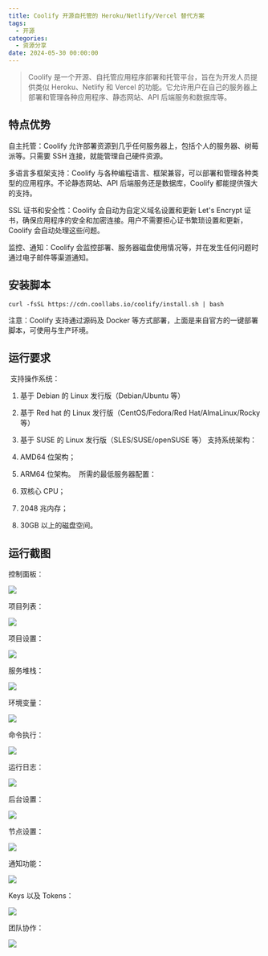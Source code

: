 ```yaml
---
title: Coolify 开源自托管的 Heroku/Netlify/Vercel 替代方案
tags:
  - 开源
categories:
  - 资源分享
date: 2024-05-30 00:00:00
---
```


> Coolify 是一个开源、自托管应用程序部署和托管平台，旨在为开发人员提供类似 Heroku、Netlify 和 Vercel 的功能。它允许用户在自己的服务器上部署和管理各种应用程序、静态网站、API 后端服务和数据库等。 

<!-- more -->

## 特点优势

自主托管：Coolify 允许部署资源到几乎任何服务器上，包括个人的服务器、树莓派等。只需要 SSH 连接，就能管理自己硬件资源。

多语言多框架支持：Coolify 与各种编程语言、框架兼容，可以部署和管理各种类型的应用程序。不论静态网站、API 后端服务还是数据库，Coolify 都能提供强大的支持。

SSL 证书和安全性：Coolify 会自动为自定义域名设置和更新 Let's Encrypt 证书，确保应用程序的安全和加密连接。用户不需要担心证书繁琐设置和更新，Coolify 会自动处理这些问题。

监控、通知：Coolify 会监控部署、服务器磁盘使用情况等，并在发生任何问题时通过电子邮件等渠道通知。

## 安装脚本

```
curl -fsSL https://cdn.coollabs.io/coolify/install.sh | bash
```

注意：Coolify 支持通过源码及 Docker 等方式部署，上面是来自官方的一键部署脚本，可使用与生产环境。

## 运行要求
​
支持操作系统：

1. 基于 Debian 的 Linux 发行版（Debian/Ubuntu 等）
2. 基于 Red hat 的 Linux 发行版（CentOS/Fedora/Red Hat/AlmaLinux/Rocky 等）
3. 基于 SUSE 的 Linux 发行版（SLES/SUSE/openSUSE 等）
​
支持系统架构：

1. AMD64 位架构；
2. ARM64 位架构。
​
所需的最低服务器配置：
​
1. 双核心 CPU；
2. 2048 兆内存；
3. 30GB 以上的磁盘空间。

## 运行截图

控制面板：

![](https://cdn.dusays.com/2024/05/712-1.jpg)

项目列表：

![](https://cdn.dusays.com/2024/05/712-2.jpg)

项目设置：

![](https://cdn.dusays.com/2024/05/712-3.jpg)

服务堆栈：

![](https://cdn.dusays.com/2024/05/712-4.jpg)

环境变量：

![](https://cdn.dusays.com/2024/05/712-5.jpg)

命令执行：

![](https://cdn.dusays.com/2024/05/712-6.jpg)

运行日志：

![](https://cdn.dusays.com/2024/05/712-7.jpg)

后台设置：

![](https://cdn.dusays.com/2024/05/712-8.jpg)

节点设置：

![](https://cdn.dusays.com/2024/05/712-9.jpg)

通知功能：

![](https://cdn.dusays.com/2024/05/712-10.jpg)

Keys 以及 Tokens：

![](https://cdn.dusays.com/2024/05/712-11.jpg)

团队协作：

![](https://cdn.dusays.com/2024/05/712-12.jpg)